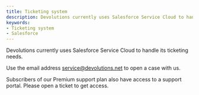 ```yaml
---
title: Ticketing system
description: Devolutions currently uses Salesforce Service Cloud to handle its ticketing needs. Use the email address service@devolutions.net to open a case with us.
keywords:
- Ticketing system
- Salesforce
---
```


Devolutions currently uses Salesforce Service Cloud to handle its ticketing needs.

Use the email address [service@devolutions.net](mailto:service@devolutions.net) to open a case with us.

Subscribers of our Premium support plan also have access to a support portal. Please open a ticket to get access.
